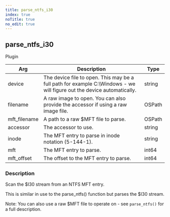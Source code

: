 ```yaml
---
title: parse_ntfs_i30
index: true
noTitle: true
no_edit: true
---
```




<div class="vql_item"></div>


## parse_ntfs_i30
<span class='vql_type pull-right page-header'>Plugin</span>



<div class="vqlargs"></div>

Arg | Description | Type
----|-------------|-----
device|The device file to open. This may be a full path for example C:\Windows - we will figure out the device automatically.|string
filename|A raw image to open. You can also provide the accessor if using a raw image file.|OSPath
mft_filename|A path to a raw $MFT file to parse.|OSPath
accessor|The accessor to use.|string
inode|The MFT entry to parse in inode notation (5-144-1).|string
mft|The MFT entry to parse.|int64
mft_offset|The offset to the MFT entry to parse.|int64

### Description

Scan the $I30 stream from an NTFS MFT entry.

This is similar in use to the parse_ntfs() function but parses the
$I30 stream.

Note: You can also use a raw $MFT file to operate on - see
`parse_ntfs()` for a full description.


